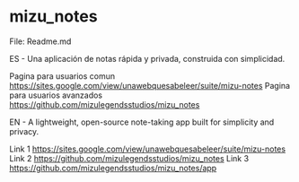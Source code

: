 # mizu_notes 
File: Readme.md

ES -
Una aplicación de notas rápida y privada, construida con simplicidad.

Pagina para usuarios comun
https://sites.google.com/view/unawebquesabeleer/suite/mizu-notes
Pagina para usuarios avanzados
https://github.com/mizulegendsstudios/mizu_notes

EN -
A lightweight, open-source note-taking app built for simplicity and privacy.  

Link 1
https://sites.google.com/view/unawebquesabeleer/suite/mizu-notes
Link 2
https://github.com/mizulegendsstudios/mizu_notes
Link 3
https://github.com/mizulegendsstudios/mizu_notes/app
